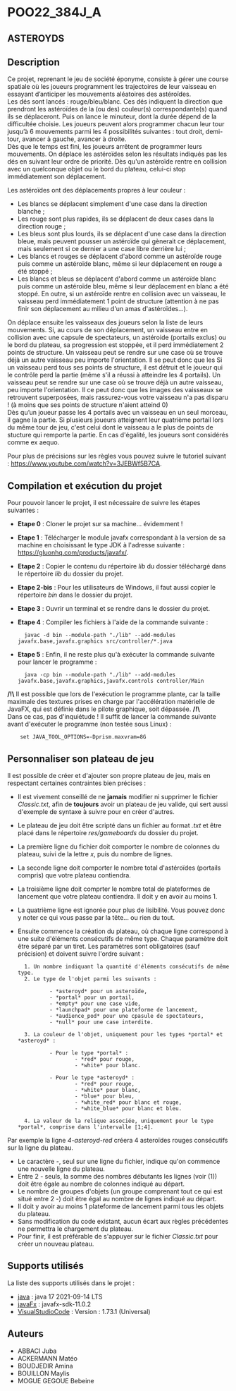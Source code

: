 # POO22_384J_A



## ASTEROYDS

## Description

Ce projet, reprenant le jeu de société éponyme, consiste à gérer une course spatiale où les joueurs programment les trajectoires de leur vaisseau en essayant d’anticiper les mouvements aléatoires des astéroïdes.  
Les dés sont lancés : rouge/bleu/blanc. Ces dés indiquent la direction que prendront les astéroïdes de la (ou des) couleur(s) correspondante(s) quand ils se déplaceront. Puis on lance le minuteur, dont la durée dépend de la difficultée choisie.
Les joueurs peuvent alors programmer chacun leur tour jusqu’à 6 mouvements parmi les 4 possibilités suivantes : tout droit, demi-tour, avancer à gauche, avancer à droite.  
Dès que le temps est fini, les joueurs arrêtent de programmer leurs mouvements.
On déplace les astéroïdes selon les résultats indiqués pas les dés en suivant leur ordre de priorité. Dès qu'un astéroïde rentre en collision avec un quelconque objet ou le bord du plateau, celui-ci stop immédiatement son déplacement.

Les astéroïdes ont des déplacements propres à leur couleur :
- Les blancs se déplacent simplement d'une case dans la direction blanche ;
- Les rouge sont plus rapides, ils se déplacent de deux cases dans la direction rouge ;
- Les bleus sont plus lourds, ils se déplacent d'une case dans la direction bleue, mais peuvent pousser un astéroïde qui gènerait ce déplacement, mais seulement si ce dernier a une case libre derrière lui ;
- Les blancs et rouges se déplacent d'abord comme un astéroïde rouge puis comme un astéroïde blanc, même si leur déplacement en rouge a été stoppé ;
- Les blancs et bleus se déplacent d'abord comme un astéroïde blanc puis comme un astéroïde bleu, même si leur déplacement en blanc a été stoppé.
En outre, si un astéroïde rentre en collision avec un vaisseau, le vaisseau perd immédiatement 1 point de structure (attention à ne pas finir son déplacement au milieu d'un amas d'astéroïdes...).

On déplace ensuite les vaisseaux des joueurs selon la liste de leurs mouvements.
Si, au cours de son déplacement, un vaisseau entre en collision avec une capsule de spectateurs, un astéroide (portails exclus) ou le bord du plateau, sa progression est stoppée, et il perd immédiatement 2 points de structure. Un vaisseau peut se rendre sur une case où se trouve déjà un autre vaisseau peu importe l'orientation. Il se peut donc que les
Si un vaisseau perd tous ses points de structure, il est détruit et le joueur qui le contrôle perd la partie (même s'il a réussi à atteindre les 4 portails).
Un vaisseau peut se rendre sur une case où se trouve déjà un autre vaisseau, peu importe l'orientation. Il ce peut donc que les images des vaisseaux se retrouvent superposées, mais rassurez-vous votre vaisseau n'a pas disparu ! (à moins que ses points de structure n'aient atteind 0)   
Dès qu’un joueur passe les 4 portails avec un vaisseau en un seul morceau, il gagne la partie.
Si plusieurs joueurs atteignent leur quatrième portail lors du même tour de jeu, c'est celui dont le vaisseau a le plus de points de stucture qui remporte la partie. En cas d'égalité, les joueurs sont considérés comme ex aequo.

Pour plus de précisions sur les règles vous pouvez suivre le tutoriel suivant : https://www.youtube.com/watch?v=3JEBWf5B7CA.


## Compilation et exécution du projet 
Pour pouvoir lancer le projet, il est nécessaire de suivre les étapes suivantes :

- **Etape 0** : Cloner le projet sur sa machine... évidemment !
- **Etape 1** : Télécharger le module javafx correspondant à la version de sa machine en choisissant le type JDK à l'adresse suivante : https://gluonhq.com/products/javafx/.
- **Etape 2** : Copier le contenu du répertoire *lib* du dossier téléchargé dans le répertoire *lib* du dossier du projet.
- **Etape 2-bis** : Pour les utilisateurs de Windows, il faut aussi copier le répertoire *bin* dans le dossier du projet.
- **Etape 3** : Ouvrir un terminal et se rendre dans le dossier du projet.
- **Etape 4** : Compiler les fichiers à l'aide de la commande suivante :

        javac -d bin --module-path "./lib" --add-modules javafx.base,javafx.graphics src/controller/*.java

- **Etape 5** : Enfin, il ne reste plus qu'à exécuter la commande suivante pour lancer le programme :

        java -cp bin --module-path "./lib" --add-modules javafx.base,javafx.graphics,javafx.controls controller/Main


**/!\\** Il est possible que lors de l'exécution le programme plante, car la taille maximale des textures prises en charge par l'accélération matérielle de JavaFX, qui est définie dans le pilote graphique, soit dépassée. **/!\\**   
Dans ce cas, pas d'inquiétude ! Il suffit de lancer la commande suivante avant d'exécuter le programme (non testée sous Linux) :

        set JAVA_TOOL_OPTIONS=-Dprism.maxvram=8G

## Personnaliser son plateau de jeu
Il est possible de créer et d'ajouter son propre plateau de jeu, mais en respectant certaines contraintes bien précises :

- Il est vivement conseillé de ne **jamais** modifier ni supprimer le fichier *Classic.txt*, afin de **toujours** avoir un plateau de jeu valide, qui sert aussi d'exemple de syntaxe à suivre pour en créer d'autres.
- Le plateau de jeu doit être scripté dans un fichier au format *.txt* et être placé dans le répertoire *res/gameboards* du dossier du projet.
- La première ligne du fichier doit comporter le nombre de colonnes du plateau, suivi de la lettre *x*, puis du nombre de lignes.
- La seconde ligne doit comporter le nombre total d'astéroïdes (portails compris) que votre plateau contiendra.
- La troisième ligne doit comprter le nombre total de plateformes de lancement que votre plateau contiendra. Il doit y en avoir au moins 1.
- La quatrième ligne est ignorée pour plus de lisibilité. Vous pouvez donc y noter ce qui vous passe par la tête... ou rien du tout.
- Ensuite commence la création du plateau, où chaque ligne correspond à une suite d'éléments consécutifs de même type. Chaque paramètre doit être séparé par un tiret. Les paramètres sont obligatoires (sauf précision) et doivent suivre l'ordre suivant :

        1. Un nombre indiquant la quantité d'éléments consécutifs de même type.
        2. Le type de l'objet parmi les suivants :

                - *asteroyd* pour un asteroïde,
                - *portal* pour un portail,
                - *empty* pour une case vide,
                - *launchpad* pour une plateforme de lancement,
                - *audience_pod* pour une cpasule de spectateurs,
                - *null* pour une case interdite.

        3. La couleur de l'objet, uniquement pour les types *portal* et *asteroyd* :

                - Pour le type *portal* : 
                        - *red* pour rouge,
                        - *white* pour blanc.

                - Pour le type *asteroyd* :
                        - *red* pour rouge,
                        - *white* pour blanc,
                        - *blue* pour bleu,
                        - *white_red* pour blanc et rouge,
                        - *white_blue* pour blanc et bleu.

        4. La valeur de la relique associée, uniquement pour le type *portal*, comprise dans l'intervalle ⟦1;4⟧.

Par exemple la ligne *4-asteroyd-red* créera 4 asteroïdes rouges consécutifs sur la ligne du plateau.
- Le caractère *-*, seul sur une ligne du fichier, indique qu'on commence une nouvelle ligne du plateau.
- Entre 2 *-* seuls, la somme des nombres débutants les lignes (voir (1)) doit être égale au nombre de colonnes indiqué au départ.
- Le nombre de groupes d'objets (un groupe comprenant tout ce qui est situé entre 2 *-*) doit être égal au nombre de lignes indiqué au départ.
- Il doit y avoir au moins 1 plateforme de lancement parmi tous les objets du plateau.
- Sans modification du code existant, aucun écart aux règles précédentes ne permettra le chargement du plateau.
- Pour finir, il est préférable de s'appuyer sur le fichier *Classic.txt* pour créer un nouveau plateau.
        

## Supports utilisés
La liste des supports utilisés dans le projet :
- [java](https://www.java.com/fr/) : java 17 2021-09-14 LTS
- [javaFx](https://openjfx.io) : javafx-sdk-11.0.2
- [VisualStudioCode](https://code.visualstudio.com) : Version : 1.73.1 (Universal)


## Auteurs 
- ABBACI Juba
- ACKERMANN Matéo
- BOUDJEDIR Amina
- BOUILLON Maylis
- MOGUE GEGOUE Bebeine